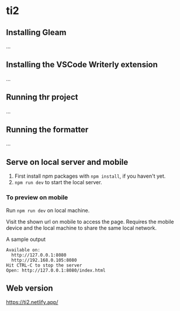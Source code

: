 # ti2

## Installing Gleam

...

## Installing the VSCode Writerly extension

...

## Running thr project

...

## Running the formatter

...

## Serve on local server and mobile

1. First install npm packages with `npm install`, if you haven't yet.
2. `npm run dev` to start the local server.

### To preview on mobile

Run `npm run dev` on local machine.

Visit the shown url on mobile to access the page. Requires the mobile
device and the local machine to share the same local network.

A sample output
```
Available on:
  http://127.0.0.1:8080
  http://192.168.0.105:8080
Hit CTRL-C to stop the server
Open: http://127.0.0.1:8080/index.html
```

## Web version

https://ti2.netlify.app/
